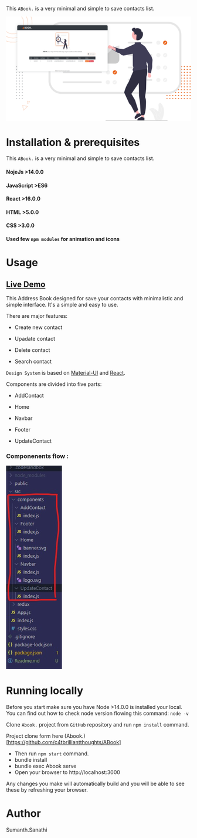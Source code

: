 This `ABook.` is a very minimal and simple to save contacts list.

![img](public/assets/imgs/abook_md.png)

# Installation & prerequisites

This `ABook.` is a very minimal and simple to save contacts list.

#### NojeJs >14.0.0

#### JavaScript >ES6

#### React >16.0.0

#### HTML >5.0.0

#### CSS >3.0.0

#### Used few `npm modules` for animation and icons

# Usage

## [Live Demo](https://abook.vercel.app/)

This Address Book designed for save your contacts with minimalistic and simple interface. It's a simple and easy to use.

There are major features:

- Create new contact

- Upadate contact

- Delete contact

- Search contact

`Design System` is based on [Material-UI](https://material-ui.com/) and [React](https://reactjs.org/).

Components are divided into five parts:

- AddContact

- Home

- Navbar

- Footer

- UpdateContact

### Componenents flow :

![img](public/assets/imgs/flow.jpg)

# Running locally

Before you start make sure you have Node >14.0.0 is installed your local. You can find out how to check node version flowing this command: `node -v`

Clone `Abook.` project from `GitHub` repository and run `npm install` command.

Project clone form here (Abook.)[https://github.com/c4tbrilliantthoughts/ABook]

- Then run `npm start` command.
- bundle install
- bundle exec Abook serve
- Open your browser to http://localhost:3000

Any changes you make will automatically build and you will be able to see these by refreshing your browser.

# Author

Sumanth.Sanathi
